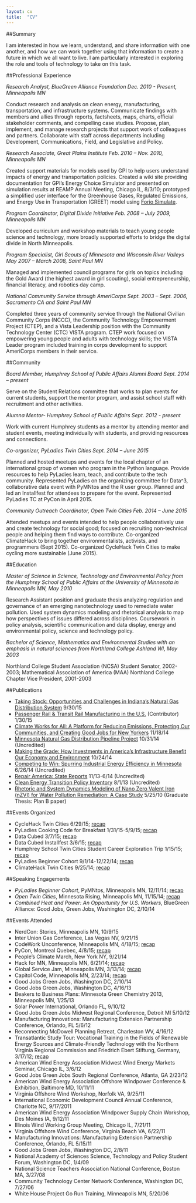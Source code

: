 ```yaml
---
layout: cv
title:  "CV"
---
```


##Summary

I am interested in how we learn, understand, and share information with one another, and how we can work together using that information to create a future in which we all want to live. I am particularly interested in exploring the role and tools of technology to take on this task.

##Professional Experience

*Research Analyst, BlueGreen Alliance Foundation    Dec. 2010 - Present, Minneapolis MN*

Conduct research and analysis on clean energy, manufacturing, transportation, and infrastructure systems. Communicate findings with members and allies through reports, factsheets, maps, charts, official stakeholder comments, and compelling case studies. Propose, plan, implement, and manage research projects that support work of colleagues and partners. Collaborate with staff across departments including Development, Communications, Field, and Legislative and Policy.

*Research Associate, Great Plains Institute    Feb. 2010 – Nov. 2010, Minneapolis MN*

Created support materials for models used by GPI to help users understand impacts of energy and transportation policies. Created a wiki site providing documentation for GPI’s Energy Choice Simulator and presented on simulation results at REAMP Annual Meeting, Chicago IL, 8/3/10; prototyped a simplified user interface for the Greenhouse Gases, Regulated Emissions, and Energy Use in Transportation (GREET) model using [Forio Simulate](https://forio.com/simulate/showcase#orderbyperiodruncount=desc&staffPick=true).


*Program Coordinator, Digital Divide Initiative    Feb. 2008 – July 2009, Minneapolis MN*

Developed curriculum and workshop materials to teach young people science and technology, more broadly supported efforts to bridge the digital divide in North Minneapolis.

*Program Specialist, Girl Scouts of Minnesota and Wisconsin River Valleys    May 2007 – March 2008, Saint Paul MN*

Managed and implemented council programs for girls on topics including the Gold Award (the highest award in girl scouting), social entrepreneurship, financial literacy, and robotics day camp.

*National Community Service through AmeriCorps    Sept. 2003 – Sept. 2006, Sacramento CA and Saint Paul MN*

Completed three years of community service through the National Civilian Community Corps (NCCC), the Community Technology Empowerment Project (CTEP), and a Vista Leadership position with the Community Technology Center (CTC) VISTA program. CTEP work focused on empowering young people and adults with technology skills; the VISTA Leader program included training in corps development to support AmeriCorps members in their service.

##Community

*Board Member, Humphrey School of Public Affairs Alumni Board     Sept. 2014 – present*

Serve on the Student Relations committee that works to plan events for current students, support the mentor program, and assist school staff with recruitment and other activities.

*Alumna Mentor- Humphrey School of Public Affairs     Sept. 2012 - present*

Work with current Humphrey students as a mentor by attending mentor and student events, meeting individually with students, and providing resources and connections.

*Co-organizer, PyLadies Twin Cities    Sept. 2014 – June 2015*

Planned and hosted meetups and events for the local chapter of an international group of women who program in the Python language. Provide resources to help PyLadies learn, teach, and contribute to the tech community. Represented PyLadies on the organizing committee for Data^3, collaborative data event with PyMNtos and the R user group. Planned and led an Installfest for attendees to prepare for the event. Represented PyLadies TC at PyCon in April 2015.

*Community Outreach Coordinator, Open Twin Cities    Feb. 2014 – June 2015*

Attended meetups and events intended to help people collaboratively use and create technology for social good; focused on recruiting non-technical people and helping them find ways to contribute.
Co-organized ClimateHack to bring together environmentalists, activists, and programmers (Sept 2015). Co-organized CycleHack Twin Cities to make cycling more sustainable (June 2015).

##Education

*Master of Science in Science, Technology and Environmental Policy from the Humphrey School of Public Affairs at the University of Minnesota in Minneapolis MN, May 2010*

Research Assistant position and graduate thesis analyzing regulation and governance of an emerging nanotechnology used to remediate water pollution. Used system dynamics modeling and rhetorical analysis to map how perspectives of issues differed across disciplines.
Coursework in policy analysis, scientific communication and data display, energy and environmental policy, science and technology policy.

*Bachelor of Science, Mathematics and Environmental Studies with an emphasis in natural sciences from Northland College Ashland WI, May 2003*

Northland College Student Association (NCSA) Student Senator, 2002-2003; Mathematical Association of America (MAA) Northland College Chapter Vice President, 2001-2003

##Publications

* [Taking Stock: Opportunities and Challenges in Indiana’s Natural Gas Distribution System](http://www.bluegreenalliance.org/news/publications/taking-stock-opportunities-and-challenges-in-indianas-natural-gas-distribution-system) 9/30/15
* [Passenger Rail & Transit Rail Manufacturing in the U.S.](http://www.bluegreenalliance.org/news/publications/document/PassengerRailTransitRailManufacturing.pdf) (Contributor) 1/30/15
* [Climate Works for All: A Platform for Reducing Emissions, Protecting Our Communities, and Creating Good Jobs for New Yorkers](http://www.bluegreenalliance.org/news/latest/nyc-can-create-nearly-40000-jobs-a-year-addressing-climate-change) 11/18/14
* [Minnesota Natural Gas Distribution Pipeline Project](http://www.bluegreenalliance.org/news/latest/minnesota-natural-gas-distribution-pipeline-project) 10/31/14 (Uncredited)
* [Making the Grade: How Investments in America’s Infrastructure Benefit Our Economy and Environment](http://www.bluegreenalliance.org/news/publications/report-making-the-grade)  10/24/14
* [Competing to Win: Spurring Industrial Energy Efficiency in Minnesota](http://www.bluegreenalliance.org/news/publications/competing-to-win) 6/26/14 (Uncredited)
* [Repair America: State Reports](http://www.bluegreenalliance.org/repair/repair-america-fact-sheets) 11/13-6/14 (Uncredited)
* [Clean Energy Transition Policy Inventory](http://www.thecemc.org/body/CleanEnergyTransitionInventory-FINAL-8_2013.pdf) 8/1/13 (Uncredited)
* [Rhetoric and System Dynamics Modeling of Nano Zero Valent Iron (nZVI) for Water Pollution Remediation: A Case Study](https://conservancy.umn.edu/handle/11299/92716) 5/25/10 (Graduate Thesis: Plan B paper)

##Events Organized

* CycleHack Twin Cities 6/29/15; [recap](/community/2015/06/29/cyclehack.html)
* PyLadies Cooking Code for Breakfast 1/31/15-5/9/15; [recap](/community/2015/05/09/pyladies-cooking-code.html)
* Data Cubed 3/7/15; [recap](/community/2015/03/07/D3.html)
* Data Cubed Installfest 3/6/15; [recap](/community/2015/03/07/D3.html)
* Humphrey School Twin Cities Student Career Exploration Trip 1/15/15; [recap](/community/2015/01/15/HHH-CET.html)
* PyLadies Beginner Cohort 9/1/14-12/22/14; [recap](/community/2014/12/11/pyladies-beginner-cohort.html)
* ClimateHack Twin Cities 9/25/14; [recap](/community/2014/09/25/climatehacktc-recap.html)

##Speaking Engagements

* _PyLadies Beginner Cohort_, PyMNtos, Minneapolis MN, 12/11/14; [recap](/community/2014/12/11/pyladies-beginner-cohort.html)
* _Open Twin Cities_, Minnesota Rising, Minneapolis MN, 11/15/14; [recap](/community/2014/11/15/mnrising.html)
* _Combined Heat and Power: An Opportunity for U.S. Workers_, BlueGreen Alliance: Good Jobs, Green Jobs, Washington DC, 2/10/14

##Events Attended

* NerdCon: Stories, Minneapolis MN, 10/9/15
* Inter Union Gas Conference, Las Vegas NV, 9/21/15
* CodeWork Unconference, Minneapolis MN, 4/18/15; [recap](/community/2015/04/18/CodeWork.html)
* PyCon, Montreal Quebec, 4/8/15; [recap](/community/2015/04/16/pycon.html)
* People’s Climate March, New York NY, 9/21/14
* Hack for MN, Minneapolis MN, 6/21/14; [recap](/community/2014/06/21/hackformn.html)
* Global Service Jam, Minneapolis MN, 3/13/14; [recap](/community/2014/03/13/GSJ1.html)
* Capitol Code, Minneapolis MN, 2/23/14; [recap](/community/2014/02/23/CapitolCode.html)
* Good Jobs Green Jobs, Washington DC, 2/10/14
* Good Jobs Green Jobs, Washington DC, 4/16/13
* Beakers to Business Plans: Minnesota Green Chemistry 2013, Minneapolis MN, 1/25/13
* Solar Power International, Orlando FL, 9/10/12
* Good Jobs Green Jobs Midwest Regional Conference, Detroit MI 5/10/12
* Manufacturing Innovations: Manufacturing Extension Partnership Conference, Orlando, FL 5/6/12
* Reconnecting McDowell Planning Retreat, Charleston WV, 4/16/12
* Transatlantic Study Tour: Vocational Training in the Fields of Renewable Energy Sources and Climate-Friendly Technology with the Northern Virginia Regional Commission and Friedrich Ebert Stiftung, Germany, 3/17/12; [recap](http://www.bluegreenalliance.org/blog/lessons-from-germany)
* American Wind Energy Association Midwest Wind Energy Markets Seminar, Chicago IL, 3/6/12
* Good Jobs Green Jobs South Regional Conference, Atlanta, GA 2/23/12
* American Wind Energy Association Offshore Windpower Conference & Exhibition, Baltimore MD, 10/11/11
* Virginia Offshore Wind Workshop, Norfolk VA, 9/25/11
* International Economic Development Council Annual Conference, Charlotte NC, 9/17/2011
* American Wind Energy Association Windpower Supply Chain Workshop, Des Moines IA, 9/12/11
* Illinois Wind Working Group Meeting, Chicago IL, 7/21/11
* Virginia Offshore Wind Conference, Virginia Beach VA, 6/22/11 
* Manufacturing Innovations: Manufacturing Extension Partnership Conference, Orlando, FL 5/15/11
* Good Jobs Green Jobs, Washington DC, 2/8/11
* National Academy of Sciences Science, Technology and Policy Student Forum, Washington DC, 1/4/09
* National Science Teachers Association National Conference, Boston MA, 3/27/08
* Community Technology Center Network Conference, Washington DC, 7/27/06
* White House Project Go Run Training, Minneapolis MN, 5/20/06

